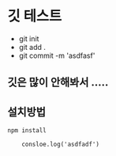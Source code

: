 # 깃 테스트 

- git init
- git add .
- git commit -m 'asdfasf'

## 깃은 많이 안해봐서 .....

## 설치방법

`npm install`

~~~
    consloe.log('asdfadf')
~~~